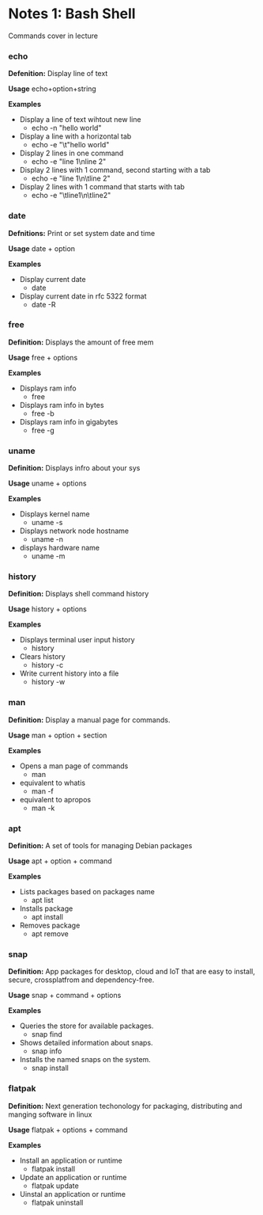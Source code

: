 # Notes 1: Bash Shell
Commands cover in lecture
### echo
**Defenition:**
Display line of text

**Usage**
echo+option+string

**Examples**
* Display a line of text wihtout new line
  * echo -n "hello world"
* Display a line with a horizontal tab
  * echo -e "\t"hello world"
* Display 2 lines in one command
  * echo -e "line 1\nline 2"
* Display 2 lines with 1 command, second starting with a tab
  * echo -e "line 1\n\tline 2"
* Display 2 lines with 1 command that starts with tab
  * echo -e "\tline1\n\tline2"
### date
**Defnitions:**
Print or set system date and time

**Usage**
date + option

**Examples**
* Display current date
  * date
* Display current date in rfc 5322 format
  * date -R
### free
**Definition:**
Displays the amount of free mem

**Usage**
free + options

**Examples**
* Displays ram info
  * free
* Displays ram info in bytes
  * free -b
* Displays ram info in gigabytes
  * free -g
### uname
**Definition:**
Displays infro about your sys

**Usage**
uname + options

**Examples**
* Displays kernel name
  * uname -s
* Displays network node hostname
  * uname -n
* displays hardware name
  * uname -m
### history
**Definition:**
Displays shell command history

**Usage**
history + options

**Examples**
* Displays terminal user input history
  * history
* Clears history
  * history -c
* Write current history into a file
  * history -w
### man
**Definition:**
Display a manual page for commands.

**Usage**
man + option + section

**Examples**
* Opens a man page of commands
  * man
* equivalent to whatis
  * man -f
* equivalent to apropos
  * man -k
### apt
**Definition:**
A set of tools for managing Debian packages

**Usage**
apt + option + command

**Examples**
* Lists packages based on packages name
  * apt list
* Installs package
  * apt install
* Removes package
  * apt remove
### snap
**Definition:**
App packages for desktop, cloud and IoT that are easy to install, secure, crossplatfrom and dependency-free.

**Usage**
snap + command + options

**Examples**
* Queries the store for available packages.
  * snap find
* Shows detailed information about snaps.
  * snap info
* Installs the named snaps on the system.
  * snap install
### flatpak
**Definition:**
Next generation techonology for packaging, distributing and manging software in linux

**Usage**
flatpak + options + command

**Examples**
* Install an application or runtime
  * flatpak install
* Update an application or runtime
  * flatpak update
* Uinstal an application or runtime
  * flatpak uninstall